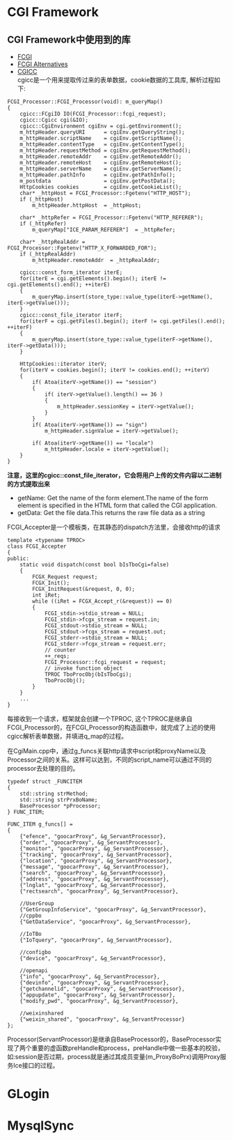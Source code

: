 # CGI Framework
## CGI Framework中使用到的库
- [FCGI](http://www.nongnu.org/fastcgi/)
- [FCGI Alternatives](https://stackoverflow.com/questions/1774647/fastcgi-for-c)
- [CGICC](http://www.gnu.org/software/cgicc/doc/index.html)<br>
cgicc是一个用来提取传过来的表单数据，cookie数据的工具库, 解析过程如下:<br>
```
FCGI_Processor::FCGI_Processor(void): m_queryMap()
{
    cgicc::FCgiIO IO(FCGI_Processor::fcgi_request);
    cgicc::Cgicc cgi(&IO);
    cgicc::CgiEnvironment cgiEnv = cgi.getEnvironment();
    m_httpHeader.queryURI      = cgiEnv.getQueryString();
    m_httpHeader.scriptName    = cgiEnv.getScriptName();
    m_httpHeader.contentType   = cgiEnv.getContentType();
    m_httpHeader.requestMethod = cgiEnv.getRequestMethod(); 
    m_httpHeader.remoteAddr    = cgiEnv.getRemoteAddr();
    m_httpHeader.remoteHost    = cgiEnv.getRemoteHost();
    m_httpHeader.serverName    = cgiEnv.getServerName();
    m_httpHeader.pathInfo      = cgiEnv.getPathInfo();
    m_postdata                 = cgiEnv.getPostData();
    HttpCookies cookies        = cgiEnv.getCookieList();
    char* _httpHost = FCGI_Processor::Fgetenv("HTTP_HOST");   
    if (_httpHost) 
        m_httpHeader.httpHost  = _httpHost;

    char* _httpRefer = FCGI_Processor::Fgetenv("HTTP_REFERER");   
    if (_httpRefer) 
        m_queryMap["ICE_PARAM_REFERER"]  = _httpRefer;

    char* _httpRealAddr = FCGI_Processor::Fgetenv("HTTP_X_FORWARDED_FOR");   
    if (_httpRealAddr) 
        m_httpHeader.remoteAddr  = _httpRealAddr;

    cgicc::const_form_iterator iterE;
    for(iterE = cgi.getElements().begin(); iterE != cgi.getElements().end(); ++iterE) 
    {
        m_queryMap.insert(store_type::value_type(iterE->getName(), iterE->getValue()));
    }
    cgicc::const_file_iterator iterF;
    for(iterF = cgi.getFiles().begin(); iterF != cgi.getFiles().end(); ++iterF) 
    {
        m_queryMap.insert(store_type::value_type(iterF->getName(), iterF->getData()));
    }

    HttpCookies::iterator iterV;
    for(iterV = cookies.begin(); iterV != cookies.end(); ++iterV)
    {
        if( Atoa(iterV->getName()) == "session")
        {
            if( iterV->getValue().length() == 36 )
            {
                m_httpHeader.sessionKey = iterV->getValue();
            }
        }
        if( Atoa(iterV->getName()) == "sign")
            m_httpHeader.signValue = iterV->getValue();

        if( Atoa(iterV->getName()) == "locale")
            m_httpHeader.locale = iterV->getValue();
    }
}
```

**注意，这里的cgicc::const_file_iterator，它会将用户上传的文件内容以二进制的方式提取出来**
- getName: Get the name of the form element.The name of the form element is specified in the HTML form that called the CGI application.
- getData: Get the file data.This returns the raw file data as a string

FCGI_Accepter是一个模板类，在其静态的dispatch方法里，会接收http的请求
```
template <typename TPROC>
class FCGI_Accepter 
{
public:
    static void dispatch(const bool bIsTboCgi=false)
    {
        FCGX_Request request;
        FCGX_Init();
        FCGX_InitRequest(&request, 0, 0);
        int iRet;
        while ((iRet = FCGX_Accept_r(&request)) == 0)
        {
            FCGI_stdin->stdio_stream = NULL;
            FCGI_stdin->fcgx_stream = request.in;
            FCGI_stdout->stdio_stream = NULL;
            FCGI_stdout->fcgx_stream = request.out;
            FCGI_stderr->stdio_stream = NULL;
            FCGI_stderr->fcgx_stream = request.err;
            // counter
            ++_reqs;
            FCGI_Processor::fcgi_request = request;
            // invoke function object
            TPROC TboProcObj(bIsTboCgi);
            TboProcObj();
        }
    }
    ...
}
```
每接收到一个请求，框架就会创建一个TPROC, 这个TPROC是继承自FCGI_Processor的，在FCGI_Processor的构造函数中，就完成了上述的使用cgicc解析表单数据，并填进q_map的过程。

在CgiMain.cpp中，通过g_funcs关联http请求中script和proxyName以及Processor之间的关系。这样可以达到，不同的script_name可以通过不同的processor去处理的目的。
```
typedef struct _FUNCITEM
{
	std::string strMethod;
    std::string strPrxBoName;
	BaseProcessor *pProcessor;
} FUNC_ITEM;

FUNC_ITEM g_funcs[] = 
{
    {"efence", "goocarProxy", &g_ServantProcessor},
    {"order", "goocarProxy", &g_ServantProcessor},
    {"monitor", "goocarProxy", &g_ServantProcessor},
    {"tracking", "goocarProxy", &g_ServantProcessor},
    {"location", "goocarProxy", &g_ServantProcessor},
    {"message", "goocarProxy", &g_ServantProcessor},
    {"search", "goocarProxy", &g_ServantProcessor},
    {"address", "goocarProxy", &g_ServantProcessor},
    {"lnglat", "goocarProxy", &g_ServantProcessor},
    {"rectsearch", "goocarProxy", &g_ServantProcessor},
        
    //UserGroup
    {"GetGroupInfoService", "goocarProxy", &g_ServantProcessor},
    //cppbo
    {"GetDataService", "goocarProxy", &g_ServantProcessor},

	//IoTBo
    {"IoTquery", "goocarProxy", &g_ServantProcessor},

    //configbo
    {"device", "goocarProxy", &g_ServantProcessor},

    //openapi
    {"info", "goocarProxy", &g_ServantProcessor},
    {"devinfo", "goocarProxy", &g_ServantProcessor},
    {"getchannelid", "goocarProxy", &g_ServantProcessor},
    {"appupdate", "goocarProxy", &g_ServantProcessor},
    {"modify_pwd", "goocarProxy", &g_ServantProcessor},

    //weixinshared
    {"weixin_shared", "goocarProxy", &g_ServantProcessor}
};
```
Processor(ServantProcessor)是继承自BaseProcessor的，BaseProcessor实现了两个重要的虚函数preHandle和process，preHandle中做一些基本的校验，如:session是否过期，process就是通过其成员变量(m_ProxyBoPrx)调用Proxy服务Ice接口的过程。


# GLogin

# MysqlSync






